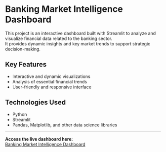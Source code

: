 # Banking Market Intelligence Dashboard

This project is an interactive dashboard built with Streamlit to analyze and visualize financial data related to the banking sector.  
It provides dynamic insights and key market trends to support strategic decision-making.

## Key Features

- Interactive and dynamic visualizations  
- Analysis of essential financial trends  
- User-friendly and responsive interface  

## Technologies Used

- Python  
- Streamlit  
- Pandas, Matplotlib, and other data science libraries  

---

**Access the live dashboard here:**  
[Banking Market Intelligence Dashboard](https://project-portfolio-uif5tvjqcbi55pbxlstumv.streamlit.app)